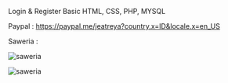 Login & Register Basic HTML, CSS, PHP, MYSQL




Paypal :
https://paypal.me/jeatreya?country.x=ID&locale.x=en_US

Saweria :



![saweria](https://github.com/user-attachments/assets/9f53be51-a075-49c4-b41a-1d8b9f9b38ef)

![saweria](https://github.com/user-attachments/assets/86e58239-826a-4a60-8173-b381ccda1f79)

